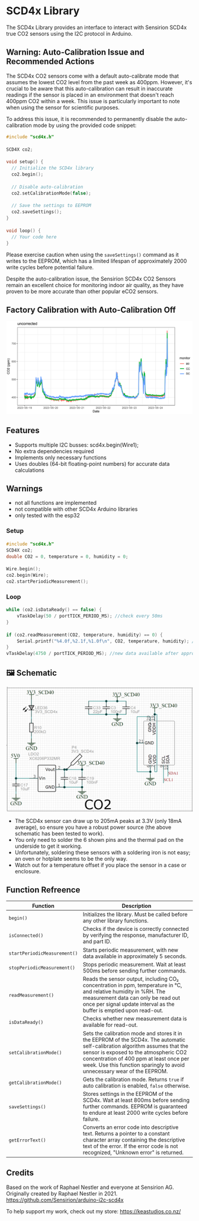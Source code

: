 # SCD4x Library

The SCD4x Library provides an interface to interact with Sensirion SCD4x true CO2 sensors using the I2C protocol in Arduino.

## Warning: Auto-Calibration Issue and Recommended Actions

The SCD4x CO2 sensors come with a default auto-calibrate mode that assumes the lowest CO2 level from the past week as 400ppm. However, it's crucial to be aware that this auto-calibration can result in inaccurate readings if the sensor is placed in an environment that doesn't reach 400ppm CO2 within a week. This issue is particularly important to note when using the sensor for scientific purposes.

To address this issue, it is recommended to permanently disable the auto-calibration mode by using the provided code snippet:

```cpp
#include "scd4x.h"

SCD4X co2;

void setup() {
  // Initialize the SCD4x library
  co2.begin();

  // Disable auto-calibration
  co2.setCalibrationMode(false);

  // Save the settings to EEPROM
  co2.saveSettings();
}

void loop() {
  // Your code here
}
```

Please exercise caution when using the `saveSettings()` command as it writes to the EEPROM, which has a limited lifespan of approximately 2000 write cycles before potential failure.

Despite the auto-calibration issue, the Sensirion SCD4x CO2 Sensors remain an excellent choice for monitoring indoor air quality, as they have proven to be more accurate than other popular eCO2 sensors.

## Factory Calibration with Auto-Calibration Off
![Co Location Calibration](/images/cal.png)

## Features
* Supports multiple I2C busses: scd4x.begin(Wire1);
* No extra dependencies required
* Implements only necessary functions
* Uses doubles (64-bit floating-point numbers) for accurate data calculations

## Warnings
- not all functions are implemented
- not compatible with other SCD4x Arduino libraries
- only tested with the esp32

### Setup
```c++
#include "scd4x.h"
SCD4X co2;
double CO2 = 0, temperature = 0, humidity = 0;

Wire.begin();
co2.begin(Wire);
co2.startPeriodicMeasurement();
```
### Loop
```c++
while (co2.isDataReady() == false) {
	vTaskDelay(50 / portTICK_PERIOD_MS); //check every 50ms
}

if (co2.readMeasurement(CO2, temperature, humidity) == 0) {
	Serial.printf("%4.0f,%2.1f,%1.0f\n", CO2, temperature, humidity); //nice formatting of data
}
vTaskDelay(4750 / portTICK_PERIOD_MS); //new data available after approx 5 seconds
```

## 🖼️ Schematic
![Schematic](/images/schematic.png)
* The SCD4x sensor can draw up to 205mA peaks at 3.3V (only 18mA average), so ensure you have a robust power source (the above schematic has been tested to work).
* You only need to solder the 6 shown pins and the thermal pad on the underside to get it working.
* Unfortunately, soldering these sensors with a soldering iron is not easy; an oven or hotplate seems to be the only way.
* Watch out for a temperature offset if you place the sensor in a case or enclosure.

## Function Refreence
| Function                     | Description                                                                                                                                                                                                                                                                                  |
| ---------------------------- | -------------------------------------------------------------------------------------------------------------------------------------------------------------------------------------------------------------------------------------------------------------------------------------------- |
| `begin()`                    | Initializes the library. Must be called before any other library functions.                                                                                                                                                                                                                  |
| `isConnected()`              | Checks if the device is correctly connected by verifying the response, manufacturer ID, and part ID.                                                                                                                                                                                         |
| `startPeriodicMeasurement()` | Starts periodic measurement, with new data available in approximately 5 seconds.                                                                                                                                                                                                             |
| `stopPeriodicMeasurement()`  | Stops periodic measurement. Wait at least 500ms before sending further commands.                                                                                                                                                                                                             |
| `readMeasurement()`          | Reads the sensor output, including CO₂ concentration in ppm, temperature in °C, and relative humidity in %RH. The measurement data can only be read out once per signal update interval as the buffer is emptied upon read-out.                                                              |
| `isDataReady()`              | Checks whether new measurement data is available for read-out.                                                                                                                                                                                                                               |
| `setCalibrationMode()`       | Sets the calibration mode and stores it in the EEPROM of the SCD4x. The automatic self-calibration algorithm assumes that the sensor is exposed to the atmospheric CO2 concentration of 400 ppm at least once per week. Use this function sparingly to avoid unnecessary wear of the EEPROM. |
| `getCalibrationMode()`       | Gets the calibration mode. Returns `true` if auto calibration is enabled, `false` otherwise.                                                                                                                                                                                                 |
| `saveSettings()`             | Stores settings in the EEPROM of the SCD4x. Wait at least 800ms before sending further commands. EEPROM is guaranteed to endure at least 2000 write cycles before failure.                                                                                                                   |
| `getErrorText()`             | Converts an error code into descriptive text. Returns a pointer to a constant character array containing the descriptive text of the error. If the error code is not recognized, "Unknown error" is returned.                                                                                    |

## Credits
Based on the work of Raphael Nestler and everyone at Sensirion AG.
Originally created by Raphael Nestler in 2021.
https://github.com/Sensirion/arduino-i2c-scd4x

To help support my work, check out my store: https://keastudios.co.nz/